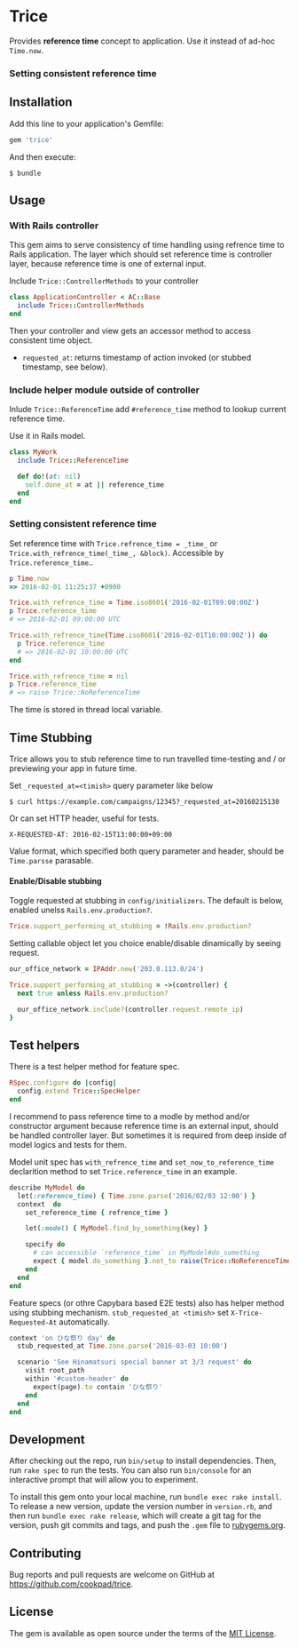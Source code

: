 # Trice

Provides **reference time** concept to application. Use it instead of ad-hoc `Time.now`.

### Setting consistent reference time

## Installation

Add this line to your application's Gemfile:

```ruby
gem 'trice'
```

And then execute:

```
$ bundle
```

## Usage

### With Rails controller

This gem aims to serve consistency of time handling using refrence time to Rails application.
The layer which should set reference time is controller layer, because reference time is one of external input.

Include `Trice::ControllerMethods` to your controller

```ruby
class ApplicationController < AC::Base
  include Trice::ControllerMethods
end
```

Then your controller and view gets an accessor method to access consistent time object.

- `requested_at`: returns timestamp of action invoked (or stubbed timestamp, see below).

### Include helper module outside of controller

Inlude `Trice::ReferenceTime` add `#reference_time` method to lookup current reference time.

Use it in Rails model.

```ruby
class MyWork
  include Trice::ReferenceTime

  def do!(at: nil)
    self.done_at = at || reference_time
  end
end
```

### Setting consistent reference time

Set reference time with `Trice.refrence_time = _time_` or `Trice.with_refrence_time(_time_, &block)`.
Accessible by `Trice.reference_time`..

```ruby
p Time.now
=> 2016-02-01 11:25:37 +0900

Trice.with_refrence_time = Time.iso8601('2016-02-01T09:00:00Z')
p Trice.reference_time
# => 2016-02-01 09:00:00 UTC

Trice.with_refrence_time(Time.iso8601('2016-02-01T10:00:00Z')) do
  p Trice.reference_time
  # => 2016-02-01 10:00:00 UTC
end

Trice.with_refrence_time = nil
p Trice.reference_time
# => raise Trice::NoReferenceTime
```

The time is stored in thread local variable.

## Time Stubbing

Trice allows you to stub reference time to run travelled time-testing and / or previewing your app in future time.

Set `_requested_at=<timish>` query parameter like below
```
$ curl https://example.com/campaigns/12345?_requested_at=20160215130
```

Or can set HTTP header, useful for tests.
```
X-REQUESTED-AT: 2016-02-15T13:00:00+09:00
```

Value format, which specified both query parameter and header, should be `Time.parsse` parasable.

#### Enable/Disable stubbing

Toggle requested at stubbing in `config/initializers`. The default is below, enabled unelss `Rails.env.production?`.

```ruby
Trice.support_performing_at_stubbing = !Rails.env.production?
```

Setting callable object let you choice enable/disable dinamically by seeing request.

```ruby
our_office_network = IPAddr.new('203.0.113.0/24')

Trice.support_performing_at_stubbing = ->(controller) {
  next true unless Rails.env.production?

  our_office_network.include?(controller.request.remote_ip)
}
```

## Test helpers

There is a test helper method for feature spec.

```ruby
RSpec.configure do |config|
  config.extend Trice::SpecHelper
end
```

I recommend to pass reference time to a modle by method and/or constructor argument because reference time is an external input, should be handled controller layer.
But sometimes it is required  from deep inside of model logics and tests for them.

Model unit spec has `with_refrence_time` and `set_now_to_reference_time` declarition method to set `Trice.reference_time` in an example.

```ruby
describe MyModel do
  let(:reference_time) { Time.zone.parse('2016/02/03 12:00') }
  context  do
    set_reference_time { refrence_time }

    let(:model) { MyModel.find_by_something(key) }

    specify do
      # can accessible `reference_time` in MyModel#do_something
      expect { model.do_something }.not_to raise(Trice::NoReferenceTime)
    end
  end
end
```

Feature specs (or othre Capybara based E2E tests) also has helper method using stubbing mechanism. `stub_requested_at <timish>` set `X-Trice-Requested-At` automatically.

```ruby
context 'on ひな祭り day' do
  stub_requested_at Time.zone.parse('2016-03-03 10:00')

  scenario 'See Hinamatsuri special banner at 3/3 request' do
    visit root_path
    within '#custom-header' do
      expect(page).to contain 'ひな祭り'
    end
  end
end
```

## Development

After checking out the repo, run `bin/setup` to install dependencies. Then, run `rake spec` to run the tests. You can also run `bin/console` for an interactive prompt that will allow you to experiment.

To install this gem onto your local machine, run `bundle exec rake install`. To release a new version, update the version number in `version.rb`, and then run `bundle exec rake release`, which will create a git tag for the version, push git commits and tags, and push the `.gem` file to [rubygems.org](https://rubygems.org).

## Contributing

Bug reports and pull requests are welcome on GitHub at https://github.com/cookpad/trice.


## License

The gem is available as open source under the terms of the [MIT License](http://opensource.org/licenses/MIT).

